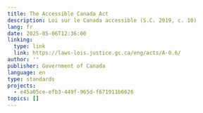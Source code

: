 ```yaml
---
title: The Accessible Canada Act
description: Loi sur le Canada accessible (S.C. 2019, c. 10)
lang: fr
date: 2025-05-06T12:36:00
linking:
  type: link
  link: https://laws-lois.justice.gc.ca/eng/acts/A-0.6/
author: ''
publisher: Government of Canada
language: en
type: standards
projects:
  - e45a05ce-efb3-449f-965d-f671911b6626
topics: []
---
```


